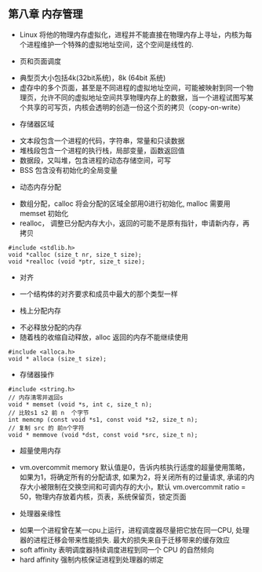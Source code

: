## 第八章 内存管理

- Linux 将他的物理内存虚拟化，进程并不能直接在物理内存上寻址，内核为每个进程维护一个特殊的虚拟地址空间，这个空间是线性的.

- 页和页面调度 
 + 典型页大小包括4k(32bit系统)，8k (64bit 系统)
 + 虚存中的多个页面，甚至是不同进程的虚拟地址空间，可能被映射到同一个物理页，允许不同的虚拟地址空间共享物理内存上的数据，当一个进程试图写某个共享的可写页，内核会透明的创造一份这个页的拷贝（copy-on-write）

- 存储器区域
 + 文本段包含一个进程的代码，字符串，常量和只读数据
 + 堆栈段包含一个进程的执行栈，局部变量，函数返回值
 + 数据段，又叫堆，包含进程的动态存储空间，可写
 + BSS 包含没有初始化的全局变量

- 动态内存分配
 + 数组分配，calloc 将会分配的区域全部用0进行初始化, malloc 需要用memset 初始化
 + realloc， 调整已分配内存大小，返回的可能不是原有指针，申请新内存，再拷贝

```
#include <stdlib.h>
void *calloc (size_t nr, size_t size);
void *realloc (void *ptr, size_t size);
```

- 对齐
 + 一个结构体的对齐要求和成员中最大的那个类型一样

- 栈上分配内存 
 + 不必释放分配的内存
 + 随着栈的收缩自动释放，alloc 返回的内存不能继续使用

```
#include <alloca.h>
void * alloca (size_t size);
```

- 存储器操作

```
#include <string.h>
// 内存清零并返回s
void * memset (void *s, int c, size_t n);
// 比较s1 s2 前 n  个字节
int memcmp (const void *s1, const void *s2, size_t n);
// 复制 src 的 前n个字符
void * memmove (void *dst, const void *src, size_t n);
```

- 超量使用内存
 + vm.overcommit memory 默认值是0，告诉内核执行适度的超量使用策略， 如果为1，将确定所有的分配请求, 如果为2，将关闭所有的过量请求, 承诺的内存大小被限制在交换空间和可调内存的大小，默认 vm.overcommit ratio = 50，物理内存放着内核，页表，系统保留页，锁定页面



- 处理器亲缘性
 + 如果一个进程曾在某一cpu上运行，进程调度器尽量把它放在同一CPU, 处理器的进程迁移会带来性能损失. 最大的损失来自于迁移带来的缓存效应
 + soft affinity 表明调度器持续调度进程到同一个 CPU 的自然倾向
 + hard affinity 强制内核保证进程到处理器的绑定
